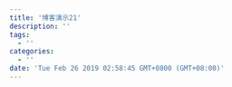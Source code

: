 ```yaml
---
title: '博客演示21'
description: ''
tags:
  - ''
categories:
  - ''
date: 'Tue Feb 26 2019 02:58:45 GMT+0800 (GMT+08:00)'
---
```


